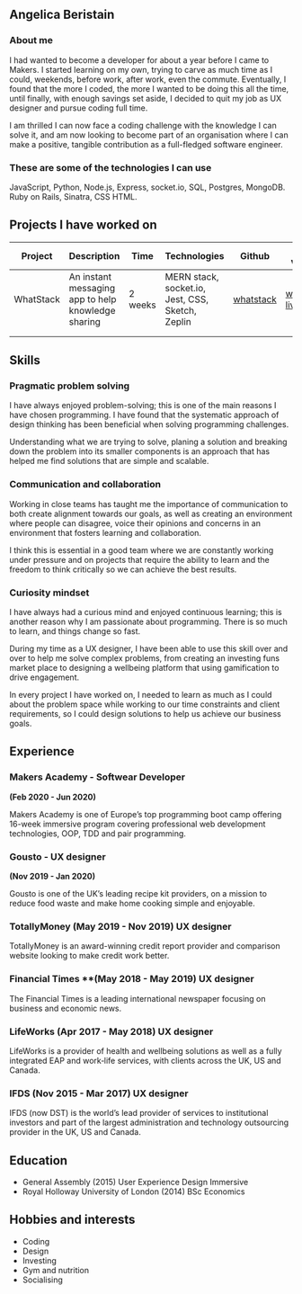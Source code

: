 ## Angelica Beristain

### About me

I had wanted to become a developer for about a year before I came to Makers. I started learning on my own, trying to carve as much time as I could, weekends, before work, after work, even the commute. Eventually, I found that the more I coded, the more I wanted to be doing this all the time, until finally, with enough savings set aside, I decided to quit my job as UX designer and pursue coding full time.

I am thrilled I can now face a coding challenge with the knowledge I can solve it, and am now looking to become part of an organisation where I can make a positive, tangible contribution as a full-fledged software engineer.

### These are some of the technologies I can use

JavaScript, Python, Node.js, Express, socket.io, SQL, Postgres, MongoDB.
Ruby on Rails, Sinatra, CSS HTML.

## Projects I have worked on

| Project   | Description                                        | Time    | Technologies                                     | Github                                               | Live version                                       |
| --------- | -------------------------------------------------- | ------- | ------------------------------------------------ | ---------------------------------------------------- | -------------------------------------------------- |
| WhatStack | An instant messaging app to help knowledge sharing | 2 weeks | MERN stack, socket.io, Jest, CSS, Sketch, Zeplin | [whatstack](https://github.com/FayeCarter/WhatStack) | [whatstack live](https://whatstack.herokuapp.com/) |
|           |                                                    |         |                                                  |                                                      |                                                    |
|           |                                                    |         |                                                  |                                                      |                                                    |

## Skills

### Pragmatic problem solving

I have always enjoyed problem-solving; this is one of the main reasons I have chosen programming. I have found that the systematic approach of design thinking has been beneficial when solving programming challenges.

Understanding what we are trying to solve, planing a solution and breaking down the problem into its smaller components is an approach that has helped me find solutions that are simple and scalable.

### Communication and collaboration

Working in close teams has taught me the importance of communication to both create alignment towards our goals, as well as creating an environment where people can disagree, voice their opinions and concerns in an environment that fosters learning and collaboration.

I think this is essential in a good team where we are constantly working under pressure and on projects that require the ability to learn and the freedom to think critically so we can achieve the best results.

### Curiosity mindset

I have always had a curious mind and enjoyed continuous learning; this is another reason why I am passionate about programming. There is so much to learn, and things change so fast.

During my time as a UX designer, I have been able to use this skill over and over to help me solve complex problems, from creating an investing funs market place to designing a wellbeing platform that using gamification to drive engagement.

In every project I have worked on, I needed to learn as much as I could about the problem space while working to our time constraints and client requirements, so I could design solutions to help us achieve our business goals.

## Experience

### Makers Academy - Softwear Developer

**(Feb 2020 - Jun 2020)**

Makers Academy is one of Europe’s top programming boot camp offering 16-week immersive program covering professional web development technologies, OOP, TDD and pair programming.

### Gousto - UX designer

**(Nov 2019 - Jan 2020)**

Gousto is one of the UK’s leading recipe kit providers, on a mission to reduce food waste and make home cooking simple and enjoyable.

### TotallyMoney **(May 2019 - Nov 2019)** UX designer

TotallyMoney is an award-winning credit report provider and comparison website looking to make credit work better.

### Financial Times \*\*(May 2018 - May 2019) UX designer

The Financial Times is a leading international newspaper focusing on business and economic news.

### LifeWorks (Apr 2017 - May 2018) UX designer

LifeWorks is a provider of health and wellbeing solutions as well as a fully integrated EAP and work‑life services, with clients across the UK, US and Canada.

### IFDS (Nov 2015 - Mar 2017) UX designer

IFDS (now DST) is the world’s lead provider of services to institutional investors and part of the largest administration and technology outsourcing provider in the UK, US and Canada.

## Education

- General Assembly (2015) User Experience Design Immersive
- Royal Holloway University of London (2014) BSc Economics

## Hobbies and interests

- Coding
- Design
- Investing
- Gym and nutrition
- Socialising
